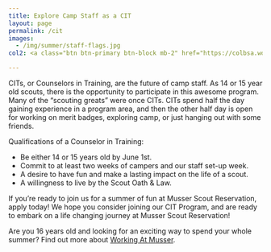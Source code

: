 ```yaml
---
title: Explore Camp Staff as a CIT
layout: page
permalink: /cit
images:
  - /img/summer/staff-flags.jpg
col2: <a class="btn btn-primary btn-block mb-2" href="https://colbsa.workbrightats.com/jobs/">Apply Now</a>

---
```


CITs, or Counselors in Training, are the future of camp staff. As 14 or 15 year old scouts, there is the opportunity to participate in this awesome program. Many of the “scouting greats” were once CITs. CITs spend half the day gaining experience in a program area, and then the other half day is open for working on merit badges, exploring camp, or just hanging out with some friends. 

Qualifications of a Counselor in Training:

- Be either 14 or 15 years old by June 1st.
- Commit to at least two weeks of campers and our staff set-up week.
- A desire to have fun and make a lasting impact on the life of a scout.
- A willingness to live by the Scout Oath &amp; Law.

If you’re ready to join us for a summer of fun at Musser Scout Reservation, apply today! We hope you consider joining our CIT Program, and are ready to embark on a life changing journey at Musser Scout Reservation!

Are you 16 years old and looking for an exciting way to spend your whole summer? Find out more about [Working At Musser](/staff).
